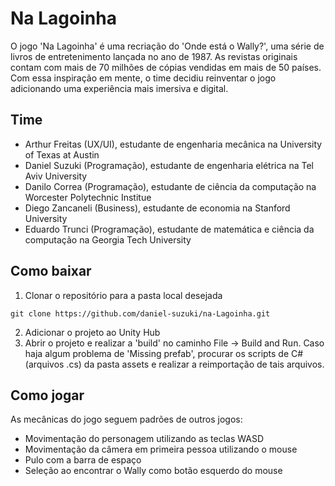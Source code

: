 # Na Lagoinha

O jogo 'Na Lagoinha' é uma recriação do 'Onde está o Wally?', uma série de livros de entretenimento lançada no ano de 1987. As revistas originais contam com mais de 70 milhões de cópias vendidas em mais de 50 países. Com essa inspiração em mente, o time decidiu reinventar o jogo adicionando uma experiência mais imersiva e digital.

## Time
- Arthur Freitas (UX/UI), estudante de engenharia mecânica na University of Texas at Austin
- Daniel Suzuki (Programação), estudante de engenharia elétrica na Tel Aviv University
- Danilo Correa (Programação), estudante de ciência da computação na Worcester Polytechnic Institue
- Diego Zancaneli (Business), estudante de economia na Stanford University
- Eduardo Trunci (Programação), estudante de matemática e ciência da computação na Georgia Tech University

## Como baixar
1. Clonar o repositório para a pasta local desejada
```
git clone https://github.com/daniel-suzuki/na-Lagoinha.git
```
2. Adicionar o projeto ao Unity Hub
3. Abrir o projeto e realizar a 'build' no caminho File -> Build and Run. Caso haja algum problema de 'Missing prefab', procurar os scripts de C# (arquivos .cs) da pasta assets e realizar a reimportação de tais arquivos.

## Como jogar
As mecânicas do jogo seguem padrões de outros jogos:
- Movimentação do personagem utilizando as teclas WASD
- Movimentação da câmera em primeira pessoa utilizando o mouse
- Pulo com a barra de espaço
- Seleção ao encontrar o Wally como botão esquerdo do mouse
